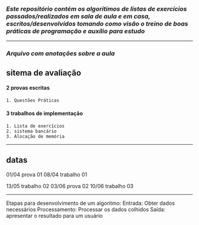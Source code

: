 ### *Este repositório contém os algoritimos de listas de exercícios passados/realizados em sala de aula e em casa, escritos/desenvolvidos tomando como visão o treino de boas práticas de programação e auxílio para estudo*

---

###  *Arquivo com anotações sobre a aula*

## sitema de avaliação
#### 2 provas escritas
    1. Questões Práticas
    
#### 3 trabalhos de implementação
    1. Lista de exercícios
    2. sistema bancário
    3. Alocação de memória
---
## datas
01/04 prova 01
08/04 trabalho 01

13/05 trabalho 02
03/06 prova 02
10/06 trabalho 03

---

Etapas para desenvolvimento de um algoritmo: 
 Entrada: Obter dados necessários
 Processamento: Processar os dados colhidos
 Saída: apresentar o resultado para um usuário



